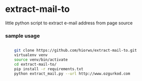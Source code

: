 # extract-mail-to
little python script to extract e-mail address from page source

### sample usage

```bash

    git clone https://github.com/hiorws/extract-mail-to.git
    virtualenv venv
    source venv/bin/activate
    cd extract-mail-to/
    pip install -r requirements.txt
    python extract_mail.py --url http://www.ozgurkod.com

```